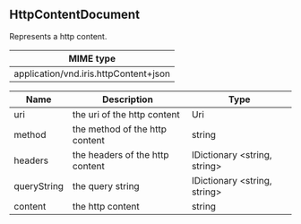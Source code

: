 ## HttpContentDocument

Represents a http content.

| MIME type                                 |
|-------------------------------------------|
| application/vnd.iris.httpContent+json |

| Name                     | Description                                    | Type                          |
|--------------------------|------------------------------------------------|-------------------------------|
| uri                      | the uri of the http content                    | Uri                           |
| method                   | the method of the http content                 | string                        |
| headers                  | the headers of the http content                | IDictionary \<string, string> |
| queryString              | the query string                               | IDictionary \<string, string> |
| content                  | the http content                               | string                        |
